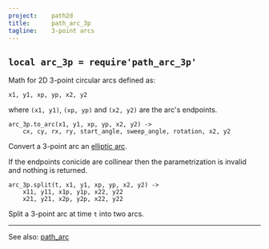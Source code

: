 ```yaml
---
project:    path2d
title:      path_arc_3p
tagline:    3-point arcs
---
```


## `local arc_3p = require'path_arc_3p'`

Math for 2D 3-point circular arcs defined as:

	x1, y1, xp, yp, x2, y2

where `(x1, y1)`, `(xp, yp)` and `(x2, y2)` are the arc's endpoints.

	arc_3p.to_arc(x1, y1, xp, yp, x2, y2) ->
		cx, cy, rx, ry, start_angle, sweep_angle, rotation, x2, y2

Convert a 3-point arc an [elliptic arc](path_arc.html).

If the endpoints conicide are collinear then the parametrization is invalid and nothing is returned.

	arc_3p.split(t, x1, y1, xp, yp, x2, y2) ->
		x11, y11, x1p, y1p, x22, y22
		x21, y21, x2p, y2p, x22, y22

Split a 3-point arc at time `t` into two arcs.


----
See also: [path_arc](path_arc.html)
